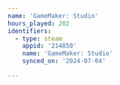 ```yaml
---
name: 'GameMaker: Studio'
hours_played: 202
identifiers:
  - type: steam
    appid: '214850'
    name: 'GameMaker: Studio'
    synced_on: '2024-07-04'

---
```

